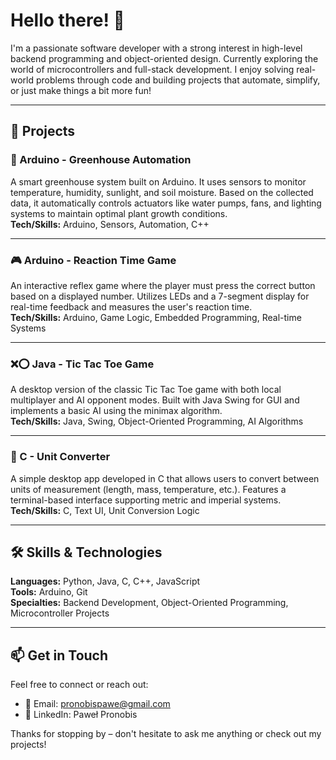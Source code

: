 # Hello there! 👋

I'm a passionate software developer with a strong interest in high-level backend programming and object-oriented design. Currently exploring the world of microcontrollers and full-stack development. I enjoy solving real-world problems through code and building projects that automate, simplify, or just make things a bit more fun!

---

## 🚀 Projects

### 🔧 Arduino - Greenhouse Automation
A smart greenhouse system built on Arduino. It uses sensors to monitor temperature, humidity, sunlight, and soil moisture. Based on the collected data, it automatically controls actuators like water pumps, fans, and lighting systems to maintain optimal plant growth conditions.  
**Tech/Skills:** Arduino, Sensors, Automation, C++

---

### 🎮 Arduino - Reaction Time Game
An interactive reflex game where the player must press the correct button based on a displayed number. Utilizes LEDs and a 7-segment display for real-time feedback and measures the user's reaction time.  
**Tech/Skills:** Arduino, Game Logic, Embedded Programming, Real-time Systems

---

### ❌⭕ Java - Tic Tac Toe Game
A desktop version of the classic Tic Tac Toe game with both local multiplayer and AI opponent modes. Built with Java Swing for GUI and implements a basic AI using the minimax algorithm.  
**Tech/Skills:** Java, Swing, Object-Oriented Programming, AI Algorithms

---

### 🔁 C - Unit Converter
A simple desktop app developed in C that allows users to convert between units of measurement (length, mass, temperature, etc.). Features a terminal-based interface supporting metric and imperial systems.  
**Tech/Skills:** C, Text UI, Unit Conversion Logic

---

## 🛠️ Skills & Technologies

**Languages:** Python, Java, C, C++, JavaScript  
**Tools:** Arduino, Git  
**Specialties:** Backend Development, Object-Oriented Programming, Microcontroller Projects

---

## 📫 Get in Touch

Feel free to connect or reach out:

- 📧 Email: pronobispawe@gmail.com
- 💼 LinkedIn: Paweł Pronobis

Thanks for stopping by – don't hesitate to ask me anything or check out my projects!
